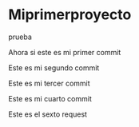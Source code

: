 # Miprimerproyecto
prueba

Ahora si este es mi primer commit

Este es mi segundo commit

Este es mi tercer commit

Este es mi cuarto commit 

Este es el sexto request

